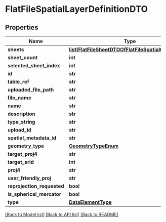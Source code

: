 # FlatFileSpatialLayerDefinitionDTO

## Properties
Name | Type | Description | Notes
------------ | ------------- | ------------- | -------------
**sheets** | [**list[FlatFileSheetDTOOfFlatFileSpatialColumnDTO]**](FlatFileSheetDTOOfFlatFileSpatialColumnDTO.md) |  | [optional] 
**sheet_count** | **int** |  | [optional] 
**selected_sheet_index** | **int** |  | [optional] 
**id** | **str** |  | [optional] 
**table_ref** | **str** |  | [optional] 
**uploaded_file_path** | **str** |  | [optional] 
**file_name** | **str** |  | [optional] 
**name** | **str** |  | [optional] 
**description** | **str** |  | [optional] 
**type_string** | **str** |  | [optional] 
**upload_id** | **str** |  | [optional] 
**spatial_metadata_id** | **str** |  | [optional] 
**geometry_type** | [**GeometryTypeEnum**](GeometryTypeEnum.md) |  | [optional] 
**target_proj4** | **str** |  | [optional] 
**target_srid** | **int** |  | [optional] 
**proj4** | **str** |  | [optional] 
**user_friendly_proj** | **str** |  | [optional] 
**reprojection_requested** | **bool** |  | [optional] 
**is_spherical_mercator** | **bool** |  | [optional] 
**type** | [**DataElementType**](DataElementType.md) |  | [optional] 

[[Back to Model list]](../README.md#documentation-for-models) [[Back to API list]](../README.md#documentation-for-api-endpoints) [[Back to README]](../README.md)

